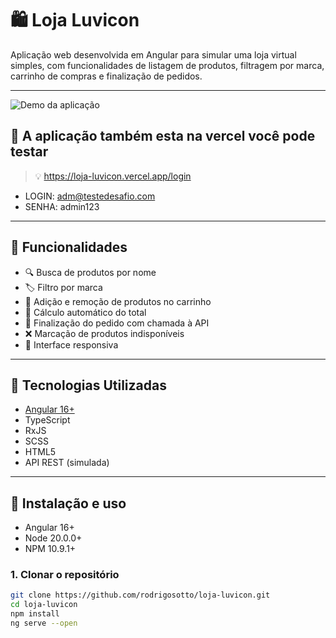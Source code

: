 # 🛍️ Loja Luvicon

Aplicação web desenvolvida em Angular para simular uma loja virtual simples, com funcionalidades de listagem de produtos, filtragem por marca, carrinho de compras e finalização de pedidos.

---

![Demo da aplicação](./caminho/para/imagem.png)

## 🚀 A aplicação também esta na vercel você pode testar

> 💡 https://loja-luvicon.vercel.app/login

- LOGIN: adm@testedesafio.com
- SENHA: admin123

---

## 🚀 Funcionalidades

- 🔍 Busca de produtos por nome
- 🏷️ Filtro por marca
- 🛒 Adição e remoção de produtos no carrinho
- 🧮 Cálculo automático do total
- 🚚 Finalização do pedido com chamada à API
- ❌ Marcação de produtos indisponíveis
- 📱 Interface responsiva

---

## 🧪 Tecnologias Utilizadas

- [Angular 16+](https://angular.io/)
- TypeScript
- RxJS
- SCSS
- HTML5
- API REST (simulada)

---

## 🧰 Instalação e uso

- Angular 16+
- Node 20.0.0+
- NPM 10.9.1+

### 1. Clonar o repositório

```bash
git clone https://github.com/rodrigosotto/loja-luvicon.git
cd loja-luvicon
npm install
ng serve --open
```
